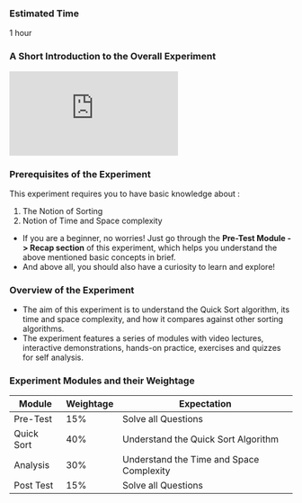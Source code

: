 ### Estimated Time

1 hour
### A Short Introduction to the Overall Experiment
<iframe src="https://www.youtube.com/embed/4vHnWxxB-fg" frameborder="0" allow="autoplay; encrypted-media" allowfullscreen></iframe>

### Prerequisites of the Experiment
This experiment requires you to have basic knowledge about :

   1. The Notion of Sorting
   2. Notion of Time and Space complexity 

  -  If you are a beginner, no worries! Just go through the **Pre-Test Module -> Recap section** of this experiment, which helps you understand the above mentioned basic concepts in brief.
  - And above all, you should also have a curiosity to learn and explore!

### Overview of the Experiment
  -  The aim of this experiment is to understand the Quick Sort algorithm, its time and space complexity, and how it compares against other sorting algorithms.
  -  The experiment features a series of modules with video lectures, interactive demonstrations, hands-on practice, exercises and quizzes for self analysis.

### Experiment Modules and their Weightage
|Module 	|Weightage 	|Expectation|
|----|---|---|
|Pre-Test 	|15% 	|Solve all Questions|
|Quick Sort 	|40% 	|Understand the Quick Sort Algorithm|
|Analysis 	|30% 	|Understand the Time and Space Complexity|
|Post Test 	|15% 	|Solve all Questions|


